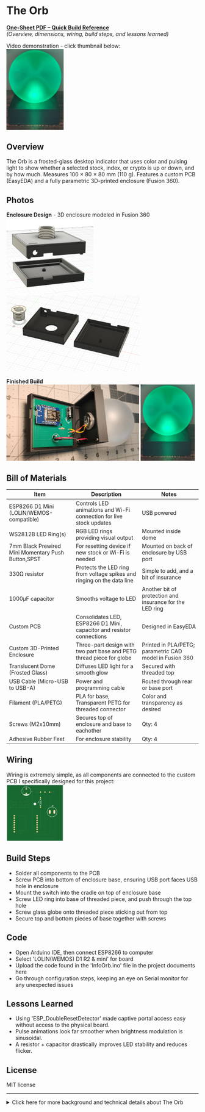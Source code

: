 # The Orb
**[One-Sheet PDF – Quick Build Reference](https://raw.githubusercontent.com/ChandlerEx/Projects/main/TheOrb/docs/Orb_One_Sheet.pdf)**  
*(Overview, dimensions, wiring, build steps, and lessons learned)*

Video demonstration - click thumbnail below: <br>
<a href="https://www.youtube.com/watch?v=3VyHg8dSKyA">
  <img src="./visual-media/OrbThumb.jpg" alt="Orb Video Demo" width="150">
</a>

## Overview
The Orb is a frosted-glass desktop indicator that uses color and pulsing light to show whether a selected stock, index, or crypto is up or down, 
and by how much. Measures 100 × 80 × 80 mm (110 g). Features a custom PCB (EasyEDA) and a fully parametric 3D-printed enclosure (Fusion 360).

## Photos
**Enclosure Design** - 3D enclosure modeled in Fusion 360<br>
<img src="./visual-media/OrbEnc.png" alt="Orb Enclosure" height="200"/>
<img src="./visual-media/OrbEnc2.png" alt="Orb Enclosure 2" height="200"/>

**Finished Build**  
<img src="./visual-media/OrbOpened.jpg" alt="Orb Opened" height="200"/>
<img src="./visual-media/OrbThumb.jpg" alt="Orb Complete" height="200"/>

## Bill of Materials
| Item | Description | Notes |
|------|-------------|-------|
| ESP8266 D1 Mini (LOLIN/WEMOS-compatible) | Controls LED animations and Wi-Fi connection for live stock updates | USB powered |
| WS2812B LED Ring(s) | RGB LED rings providing visual output | Mounted inside dome |
| 7mm Black Prewired Mini Momentary Push Button,SPST | For resetting device if new stock or Wi-Fi is needed | Mounted on back of enclosure by USB port |
| 330Ω resistor | Protects the LED ring from voltage spikes and ringing on the data line | Simple to add, and a bit of insurance |
| 1000µF capacitor | Smooths voltage to LED | Another bit of protection and insurance for the LED ring |
| Custom PCB | Consolidates LED, ESP8266 D1 Mini, capacitor and resistor connections | Designed in EasyEDA |
| Custom 3D-Printed Enclosure | Three-part design with two part base and PETG thread piece for globe | Printed in PLA/PETG; parametric CAD model in Fusion 360 |
| Translucent Dome (Frosted Glass) | Diffuses LED light for a smooth glow | Secured with threaded top |
| USB Cable (Micro-USB to USB-A) | Power and programming cable | Routed through rear or base port |
| Filament (PLA/PETG) | PLA for base, Transparent PETG for threaded connector | Color and transparency as desired |
| Screws (M2x10mm) | Secures top of enclosure and base to eachother | Qty: 4 |
| Adhesive Rubber Feet | For enclosure stability | Qty: 4 |

## Wiring
Wiring is extremely simple, as all components are connected to the custom PCB I specifically designed for this project:<br>
<img src="./visual-media/OrbPCB.png" alt="Orb PCB" width="150"/>

## Build Steps
- Solder all components to the PCB
- Screw PCB into bottom of enclosure base, ensuring USB port faces USB hole in enclosure
- Mount the switch into the cradle on top of enclosure base
- Screw LED ring into base of threaded piece, and push through the top hole
- Screw glass globe onto threaded piece sticking out from top
- Secure top and bottom pieces of base together with screws

## Code
- Open Arduino IDE, then connect ESP8266 to computer
- Select 'LOLIN(WEMOS) D1 R2 & mini' for board
- Upload the code found in the 'InfoOrb.ino' file in the project documents here
- Go through configuration steps, keeping an eye on Serial monitor for any unexpected issues

## Lessons Learned
- Using 'ESP_DoubleResetDetector' made captive portal access easy without access to the physical board.
- Pulse animations look far smoother when brightness modulation is sinusoidal.
- A resistor + capacitor drastically improves LED stability and reduces flicker.

## License
MIT license

---
<details>
<summary>Click here for more background and technical details about The Orb</summary>
  
# More Details

## Background
For years I've had a fasination with an old concept - ambient computing. The idea is to convey digital information in a sensory way that doesn't 
rely on screens. I've had the idea in my head for as long as I can remember, but this pursuit provided an opportunity to bring it from brain to reality.

The result is an innocuous looking orb on a small pedestal that conveys with color and pulsing whether a certain financial index, commodity, stock 
or even crypto is up or down that day, and, by slowly pulsing the light, even conveys how drastic the change is.

This project demonstrates:
- Shows market change percentage for a selected stock/index/crypto via color and pulse speed
- Allows quick Wi-Fi setup via a captive portal
- Handles connection failures gracefully with visual feedback
- Integration of threaded and screw fits
- Use of different kinds of filaments (PLA, PETG)

## Project Goal
A plug-and-play desktop stock indicator that:
- Shows market change percentage for a selected financial index, stock, or crypto holding via color and pulse speed
- Allows quick Wi-Fi setup via a captive portal
- Stores and remembers the selected ticker in EEPROM
- Handles connection failures gracefully with visual feedback
- Updates data every 30 seconds without needing user interaction

## Hardware
- Microcontroller: ESP8266 D1 Mini (LOLIN/WEMOS-compatible)
- LEDs: 7-LED WS2812B RGB ring
- Power: Micro-USB 5V
- Enclosure: 80mm glass dome with custom-printed base
- Extras:
  - 330 Ω resistor (in series from D4 → DIN)
  - 1000 µF capacitor (across VCC and GND at LED ring)

## Architecture Overview
- Language: Arduino-style C++
- Startup Behavior:
  - Solid yellow boot color
  - If double reset is detected, Wi-Fi settings reset and captive portal starts
  - Captive portal allows user to enter: Wi-Fi SSID/password, stock ticker (defaults to SPY), ticker stored in EEPROM
- Data Fetch:
  - HTTPS GET to Finnhub API every 30 seconds
  - Calculates % change from previous close
- LED Logic:
  - Green: positive change
  - Red: negative change
  - Pulse speed scales with volatility: ≥ 3%: very fast pulse; ≥ 2%: fast pulse; ≥ 1%: slow pulse
  - Solid Yellow = Awaiting Wi-Fi info, typically on first start-up
  - Two blue flashes indicate a network/parse failure. 

## Error Handling
- Connection/data error: flashes blue
- Persistent Wi-Fi failure: blue error loop until reset
- Animations:
  - First data fetch: fades from yellow to new color
  - Subsequent updates: smooth brightness pulsing


## Visual Feedback Reference
| Event                  | LED Behavior                               |
|------------------------|--------------------------------------------|
| Boot                   | Solid yellow                               |
| Double reset detected  | Yellow/blue alternating blinks             |
| Positive change        | Solid/pulsing green                        |
| Negative change        | Solid/pulsing red                          |
| Wi-Fi/data error       | Two quick blue flashes                     |
| Wi-Fi connection fail  | Repeating 10× blue blink cycle              |

## Files
- ./firmware/InfoOrb.ino — Full Arduino sketch
- ./cad/TheOrb.f3d — Fusion 360 enclosure design
- ./cad/TheOrb.stl — STL file for base/enclosure
- [Finnhub API](https://finnhub.io) — Live stock data source

# Potential Future Features
- User-selectable LED brightness in captive portal  
- Multiple ticker rotation (e.g., SPY + a personal stock watchlist)  
- Auto-off or auto-dim during non-market hours to save power  
- E-paper or OLED module add-on for numeric display of price/percentage  
- Configurable pulse styles (fade, strobe, breathing) per user preference  

## Photos
**Early Prototype**  
<img src="./visual-media/OrbPrototype.jpg" alt="Orb Prototype" width="200"/>

**Enclosure Design**  
<img src="./visual-media/OrbEnc.png" alt="Orb Enclosure" height="200"/>
<img src="./visual-media/OrbEnc2.png" alt="Orb Enclosure 2" height="200"/>

**Finished Build**  
<img src="./visual-media/OrbThumb.jpg" alt="The Orb Thumbnail" height="200"/>
<img src="./visual-media/OrbUnassembled.jpg" alt="Orb Unassembled" height="200"/>
<img src="./visual-media/OrbOpened.jpg" alt="Orb Opened" height="200"/>
<img src="./visual-media/OrbBack.jpg" alt="Orb Back" height="200"/>

## Quick start (new user workflow)
* **Power up and join setup Wi-Fi**
  - On boot the firmware starts WiFiManager and opens an AP named 'Orb_Setup' for provisioning. Connect to that network, direct your browser
to 192.168.4.1, enter your Wi-Fi credentials and populate the Stock Ticker (default: SPY) field.
* **Reconfiguring later**
  - Performing a double-reset triggers configuration mode: settings are cleared, the 'Orb_Setup' portal opens again, and the entered ticker is saved.
* **Ticker storage & fallback**
  - The selected ticker is persisted to EEPROM; on normal boots the orb uses the saved value. If the stored value is invalid, it falls back to 'SPY'.
* **First data pull**
  - After setup, the orb immediately fetches market data once and logs the final ticker to Serial.
* **Ongoing updates**
  * The orb refreshes data every 30 seconds and animates continuously.
* **What the lights mean**
  * **Green** = positive change
  * **Red** = negative change
  * **Solid Yellow** = Awaiting Wi-Fi info, typically on first start-up
  * *NOTE* Pulse speed increases with magnitude (≥1%, ≥2%, ≥3% tiers)
  * **Two blue flashes** indicate a network/parse failure.

## Feature list
* **Target & LED hardware**
  * Uses an ESP8266 (D1 Mini) with an Adafruit NeoPixel and a ring of 7 LEDs on pin D4 (GRB, 800 kHz). Brightness is set to 60 at startup. 
* **Wi-Fi provisioning & reconfiguration**
  * WiFiManager portal 'Orb_Setup' for first-time setup and later changes;
  * includes a custom parameter for Stock Ticker (default: 'SPY', to track the S&P500) Can also be used to track crypto, individual stocks, even commodities
  * DoubleResetDetector (using button on back of base) puts the device back into setup mode and clears saved settings.  
* **Persistent configuration**
  * EEPROM initialized to 64 bytes; ticker stored starting at address 0 via 'saveTickerToEEPROM()' / 'readTickerFromEEPROM()'.
  * Invalid storage auto-reverts to SPY. (Save loop writes up to 9 characters.) 
* **Data source & security**
  * Fetches quotes from Finnhub’s '/api/v1/quote' endpoint using HTTPS via 'WiFiClientSecure' (certificate checking disabled with 'setInsecure()'), and 'ESP8266HTTPClient'.
* **Update cadence**
  * Immediate fetch on boot, then 30-second polling loop. 
* **Parsing & signal calculation**
  * Parses JSON fields 'c' (current) and 'pc' (previous close), computes percent change '(c - pc) / pc * 100'.
* **Color logic**
  * Green for ≥0% change; Red for <0%.
* **Magnitude-based pulsing**
  * Pulse speed scales with absolute change: ≥3% → 30, ≥2% → 50, ≥1% → 80, else solid.
  * Animation uses a sine-based brightness wave clamped to 50–100% for a smooth breathing effect.
* **Error feedback**
  * Any HTTP/connection/parse failure calls 'flashBlueError()' which blinks blue twice. 
* **Serial diagnostics**
  * Verbose logs include the final ticker, request URL, HTTP status, payload, and computed market change %.  
</details>
